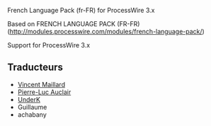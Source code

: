 French Language Pack (fr-FR) for ProcessWire 3.x

Based on FRENCH LANGUAGE PACK (FR-FR) (http://modules.processwire.com/modules/french-language-pack/)

Support for ProcessWire 3.x

## Traducteurs
- [Vincent Maillard](https://gitlab.com/vmaillard)
- [Pierre-Luc Auclair](https://github.com/plauclair)
- [UnderK](https://github.com/underk)
- Guillaume
- achabany
